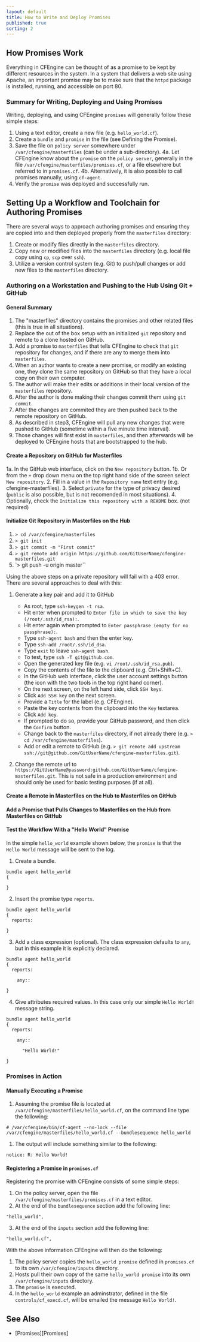 ```yaml
---
layout: default
title: How to Write and Deploy Promises
published: true
sorting: 2
---
```


## How Promises Work ##

Everything in CFEngine can be thought of as a promise to be kept by different resources in the system. In a system that delivers a web site using Apache, an important promise may be to make sure that the `httpd` package is installed, running, and accessible on port 80. 

### Summary for Writing, Deploying and Using Promises ###

Writing, deploying, and using CFEngine `promises` will generally follow these simple steps:

1. Using a text editor, create a new file (e.g. `hello_world.cf`).
2. Create a `bundle` and `promise` in the file (see Defining the Promise).
3. Save the file on `policy server` somewhere under `/var/cfengine/masterfiles` (can be under a sub-directory).
4a. Let CFEngine know about the `promise` on the `policy server`, generally in the file `/var/cfengine/masterfiles/promises.cf`, or a file elsewhere but referred to in `promises.cf`.
4b. Alternatively, it is also possible to call promises manually, using `cf-agent`.
5. Verify the `promise` was deployed and successfully run.

## Setting Up a Workflow and Toolchain for Authoring Promises

There are several ways to approach authoring promises and ensuring they are copied into and then deployed properly from the `masterfiles` directory:

1. Create or modify files directly in the `masterfiles` directory.
2. Copy new or modified files into the `masterfiles` directory (e.g. local file copy using `cp`, `scp` over `ssh`).
3. Utilize a version control system (e.g. Git) to push/pull changes or add new files to the `masterfiles` directory.

### Authoring on a Workstation and Pushing to the Hub Using Git + GitHub

#### General Summary ####

1. The "masterfiles" directory contains the promises and other related files (this is true in all situations).
2. Replace the out of the box setup with an initialized `git` repository and remote to a clone hosted on GitHub.
3. Add a promise to `masterfiles` that tells CFEngine to check that `git` repository for changes, and if there are any to merge them into `masterfiles`.
4. When an author wants to create a new promise, or modify an existing one, they clone the same repository on GitHub so that they have a local copy on their own computer.
5. The author will make their edits or additions in their local version of the `masterfiles` repository.
6. After the author is done making their changes commit them using `git commit`.
6. After the changes are commited they are then pushed back to the remote repository on GitHub.
7. As described in step3, CFEngine will pull any new changes that were pushed to GitHub (sometime within a five minute time interval).
8. Those changes will first exist in `masterfiles`, and then afterwards will be deployed to CFEngine hosts that are bootstrapped to the hub.

#### Create a Repository on GitHub for Masterfiles ####

1a. In the GitHub web interface, click on the `New repository` button.
1b. Or from the `+` drop down menu on the top right hand side of the screen select `New repository`.
2. Fill in a value in the `Repository name` text entry (e.g. cfengine-masterfiles).
3. Select `private` for the type of privacy desired (`public` is also possible, but is not recomended in most situations).
4. Optionally, check the `Initialize this repository with a README` box. (not required)

#### Initialize Git Repository in Masterfiles on the Hub ####

1. `> cd /var/cfengine/masterfiles`
2. `> git init`
3. `> git commit -m "First commit"`
4. `> git remote add origin https://github.com/GitUserName/cfengine-masterfiles.git`
5. `> git push -u origin master``

Using the above steps on a private repository will fail with a 403 error. There are several approaches to deal with this:

1. Generate a key pair and add it to GitHub
	* As root, type `ssh-keygen -t rsa`.
	* Hit enter when prompted to `Enter file in which to save the key (/root/.ssh/id_rsa):`.
	* Hit enter again when prompted to `Enter passphrase (empty for no passphrase):`.
	* Type `ssh-agent bash` and then the enter key.
	* Type `ssh-add /root/.ssh/id_dsa`.
	* Type `exit` to leave `ssh-agent bash`.
	* To test, type `ssh -T git@github.com`.
	* Open the generated key file (e.g. `vi /root/.ssh/id_rsa.pub`).
	* Copy the contents of the file to the clipboard (e.g. Ctrl+Shift+C).
	* In the GitHub web interface, click the user account settings button (the icon with the two tools in the top right hand corner).
	* On the next screen, on the left hand side, click `SSH keys`.
	* Click `Add SSH key` on the next screen.
	* Provide a `Title` for the label (e.g. CFEngine).
	* Paste the key contents from the clipboard into the `Key` textarea.
	* Click `Add key`.
	* If prompted to do so, provide your GitHub password, and then click the `Confirm` button.
	* Change back to the `masterfiles` directory, if not already there (e.g. `> cd /var/cfengine/masterfiles`).
	* Add or edit a remote to GitHub (e.g. `> git remote add upstream ssh://git@github.com/GitUserName/cfengine-masterfiles.git`).

	

2. Change the remote url to `https://GitUserName@password:github.com/GitUserName/cfengine-masterfiles.git`. This is not safe in a production environment and should only be used for basic testing purposes (if at all).


#### Create a Remote in Masterfiles on the Hub to Masterfiles on GitHub ####

#### Add a Promise that Pulls Changes to Masterfiles on the Hub from Masterfiles on GitHub ####

#### Test the Workflow With a "Hello World" Promise ####

In the simple `hello_world` example shown below, the `promise` is that the `Hello World` message will be sent to the log. 

1. Create a bundle.

```cf3
bundle agent hello_world
{

}
```

2. Insert the promise type `reports`.

```cf3
bundle agent hello_world
{
  reports:

}
```

3. Add a class expression (optional). The class expression defaults to `any`, but in this example it is explicitly declared.

```cf3
bundle agent hello_world
{
  reports:

    any::

}
```

4. Give attributes required values. In this case only our simple `Hello World!` message string.

```cf3
bundle agent hello_world
{
  reports:

    any::

      "Hello World!"

}
```

### Promises in Action ###

#### Manually Executing a Promise ####

1. Assuming the promise file is located at `/var/cfengine/masterfiles/hello_world.cf`, on the command line type the following: 

```# /var/cfengine/bin/cf-agent --no-lock --file /var/cfengine/masterfiles/hello_world.cf --bundlesequence hello_world```

1. The output will include something similar to the following:

```notice: R: Hello World!```


#### Registering a Promise in `promises.cf` ####

Registering the promise with CFEngine consists of some simple steps:

1. On the policy server, open the file `/var/cfengine/masterfiles/promises.cf` in a text editor.
2.  At the end of the `bundlesequence` section add the following line:

```
"hello_world",
```
3.  At the end of the `inputs` section add the following line:

```
"hello_world.cf",
```

With the above information CFEngine will then do the following:

1. The policy server copies the `hello_world promise` defined in `promises.cf` to its own `/var/cfengine/inputs` directory.
2. Hosts pull their own copy of the same `hello_world promise` into its own `/var/cfengine/inputs` directory.
3. The `promise` is executed.
4. In the `hello_world` example an adminstrator, defined in the file `controls/cf_execd.cf`, will be emailed the message `Hello World!`. 

## See Also ##
* [Promises][Promises]